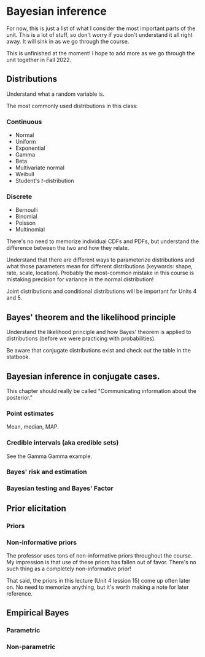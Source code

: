 # Bayesian inference

For now, this is just a list of what I consider the most important parts of the unit. This is a lot of stuff, so don't worry if you don't understand it all right away. It will sink in as we go through the course.

This is unfinished at the moment! I hope to add more as we go through the unit together in Fall 2022.

## Distributions

Understand what a random variable is.

The most commonly used distributions in this class:

### Continuous

- Normal
- Uniform
- Exponential
- Gamma
- Beta
- Multivariate normal
- Weibull
- Student's *t*-distribution

### Discrete

- Bernoulli
- Binomial
- Poisson
- Multinomial

There's no need to memorize individual CDFs and PDFs, but understand the difference between the two and how they relate.

Understand that there are different ways to parameterize distributions and what those parameters mean for different distributions (keywords: shape, rate, scale, location). Probably the most-common mistake in this course is mistaking precision for variance in the normal distribution!

Joint distributions and conditional distributions will be important for Units 4 and 5.

## Bayes' theorem and the likelihood principle

Understand the likelihood principle and how Bayes' theorem is applied to distributions (before we were practicing with probabilities).

Be aware that conjugate distributions exist and check out the table in the statbook.

## Bayesian inference in conjugate cases.

This chapter should really be called "Communicating information about the posterior."

### Point estimates

Mean, median, MAP.

### Credible intervals (aka credible sets)

See the Gamma Gamma example.

### Bayes' risk and estimation



### Bayesian testing and Bayes' Factor




## Prior elicitation

### Priors

### Non-informative priors

The professor uses tons of non-informative priors throughout the course. My impression is that  use of these priors has fallen out of favor. There's no such thing as a completely non-informative prior!

That said, the priors in this lecture (Unit 4 lession 15) come up often later on. No need to memorize anything, but it's worth making a note for later reference.

## Empirical Bayes


### Parametric

### Non-parametric



